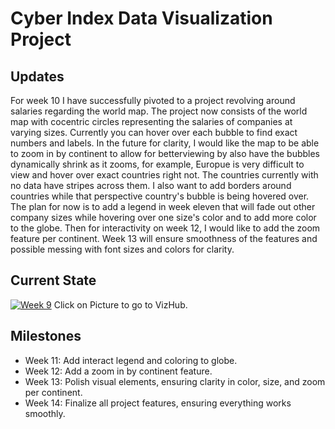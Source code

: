 # Cyber Index Data Visualization Project

## Updates

For week 10 I have successfully pivoted to a project revolving around salaries regarding the world map. The project now consists of the world map with cocentric circles representing the salaries of companies at varying sizes. Currently you can hover over each bubble to find exact numbers and labels. In the future for clarity, I would like the map to be able to zoom in by continent to allow for betterviewing by also have the bubbles dynamically shrink as it zooms, for example, Europue is very difficult to view and hover over exact countries right not. The countries currently with no data have stripes across them. I also want to add borders around countries while that perspective country's bubble is being hovered over. The plan for now is to add a legend in week eleven that will fade out other company sizes while hovering over one size's color and to add more color to the globe. Then for interactivity on week 12, I would like to add the zoom feature per continent. Week 13 will ensure smoothness of the features and possible messing with font sizes and colors for clarity.

## Current State
[![Week 9](https://github.com/user-attachments/assets/c5ee7758-ead4-45bf-91e7-d5dc5458f711)](https://vizhub.com/chain-mage/week10)
Click on Picture to go to VizHub.



## Milestones
* Week 11: Add interact legend and coloring to globe.
* Week 12: Add a zoom in by continent feature.
* Week 13: Polish visual elements, ensuring clarity in color, size, and zoom per continent.
* Week 14: Finalize all project features, ensuring everything works smoothly.
